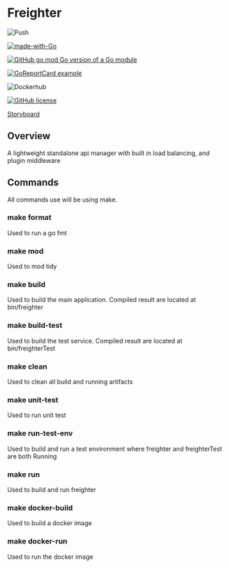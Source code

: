 # Freighter

![Push](https://github.com/horvatic/freighter/workflows/Push/badge.svg)

[![made-with-Go](https://img.shields.io/badge/Made%20with-Go-1f425f.svg)](http://golang.org)

[![GitHub go.mod Go version of a Go module](https://img.shields.io/github/go-mod/go-version/horvatic/freighter.svg)](https://github.com/gomods/athens)

[![GoReportCard example](https://goreportcard.com/badge/github.com/horvatic/freighter)](https://goreportcard.com/report/github.com/nanomsg/mangos)

![Dockerhub](https://img.shields.io/docker/cloud/build/horvatic/freighter.svg)

[![GitHub license](https://img.shields.io/github/license/Naereen/StrapDown.js.svg)](https://github.com/Naereen/StrapDown.js/blob/master/LICENSE)

[Storyboard](https://trello.com/b/JUoGW49f/freighter)

## Overview
A lightweight standalone api manager with built in load balancing, and plugin middleware

## Commands
All commands use will be using make.

### make format
Used to run a go fmt

### make mod
Used to mod tidy

### make build
Used to build the main application. Compiled result are located at bin/freighter

### make build-test
Used to build the test service. Compiled result are located at bin/freighterTest

### make clean
Used to clean all build and running artifacts

### make unit-test
Used to run unit test

### make run-test-env
Used to build and run a test environment where freighter and freighterTest are both Running

### make run
Used to build and run freighter

### make docker-build
Used to build a docker image

### make docker-run
Used to run the docker image
